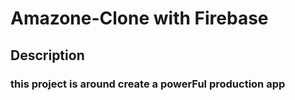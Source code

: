 # Amazone-Clone with Firebase

## Description

### this project is around create a powerFul production app 
